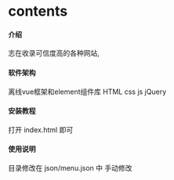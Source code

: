 # contents

#### 介绍
志在收录可信度高的各种网站,

#### 软件架构

离线vue框架和element组件库 HTML css js jQuery

#### 安装教程

打开 index.html 即可

#### 使用说明

目录修改在 json/menu.json 中 手动修改

